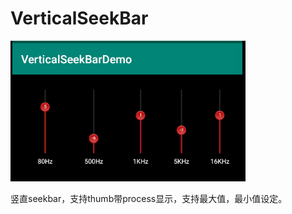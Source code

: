 # VerticalSeekBar

![vertical_seek_bar.png](https://github.com/guixiaoyuan/VerticalSeekBar/blob/master/vertical_seek_bar.png)

竖直seekbar，支持thumb带process显示，支持最大值，最小值设定。
